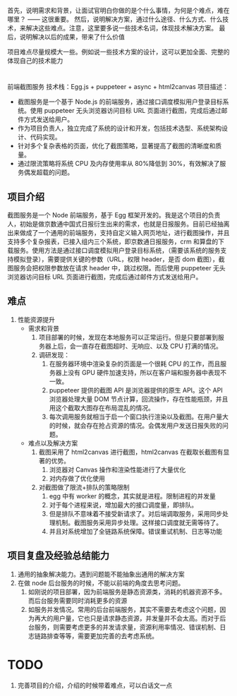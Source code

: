 首先，说明需求和背景，让面试官明白你做的是个什么事情，为何是个难点，难在哪里？ —— 这很重要。
然后，说明解决方案，通过什么途径、什么方式、什么技术，来解决这些难点。注意，这里要多说一些技术名词，体现技术解决方案。
最后，说明解决以后的成果，带来了什么价值

项目难点尽量规模大一些。例如说一些技术方案的设计，这可以更加全面、完整的体现自己的技术能力

#

前端截图服务
技术栈：Egg.js + puppeteer + async + html2canvas
项目描述：

- 截图服务是一个基于 Node.js 的前端服务，通过接口调度模拟用户登录目标系统。使用 puppeteer 无头浏览器访问目标 URL 页面进行截图，完成后通过邮件方式发送给用户。
- 作为项目负责人，独立完成了系统的设计和开发，包括技术选型、系统架构设计、代码实现。
- 针对多个复杂表格的页面，优化了截图策略，显著提高了截图的清晰度和质量。
- 通过限流策略将系统 CPU 及内存使用率从 80%降低到 30%，有效解决了服务偶发超载的问题。

<!-- - 增加了接口错误拦截机制、错误重试机制、监控告警、日志等功能。 -->

## 项目介绍

截图服务是一个 Node 前端服务，基于 Egg 框架开发的。我是这个项目的负责人，初始是做京数通中国式日报衍生出来的需求，也就是日报服务。目前已经抽离出来做成了一个通用的前端服务，支持自定义输入网页地址，进行截图操作，并且支持多个复杂报表，已接入组内三个系统，即京数通日报服务，crm 和算盘的下载服务。使用方法是通过接口调度模拟用户登录目标系统，（需要该系统的服务支持模拟登录），需要提供关键的参数（URL，权限 header，是否 dom 截图），截图服务会把权限参数放在请求 header 中，跳过权限。而后使用 puppeteer 无头浏览器访问目标 URL 页面进行截图，完成后通过邮件方式发送给用户。

## 难点

1. 性能资源提升
   - 需求和背景
     1. 项目部署的时候，发现在本地服务可以正常运行。但是只要部署到服务器上后，会一直存在截图超时、无响应、以及 CPU 打满的情况。
     2. 调研发现：
        1. 在服务器环境中渲染复杂的页面是一个很耗 CPU 的工作，而且服务器上没有 GPU 硬件加速支持，所以在客户端和服务器中表现不一致。
        2. puppeteer 提供的截图 API 是浏览器提供的原生 API。这个 API 浏览器处理大量 DOM 节点计算，回流操作，存在性能瓶颈，并且用这个截取大图存在布局混乱的情况。
        3. 每次调用服务就相当于启一个窗口执行渲染以及截图。在用户量大的时候，就会存在抢占资源的情况。会偶发用户发送日报失败的问题。
   - 难点以及解决方案
     1. 截图采用了 html2canvas 进行截图，html2canvas 在截取长截图有显著的优势。
        1. 浏览器对 Canvas 操作和渲染性能进行了大量优化
        2. 对内存做了优化使用
     2. 对截图做了限流+排队的策略限制
        1. egg 中有 worker 的概念，其实就是进程。限制进程的并发量
        2. 对于每个进程来说，增加最大的接口调度量，即排队。
        3. 但是排队不意味着不接受新请求了。对后端调取服务，采用同步处理机制。截图服务采用异步处理。这样接口调度就无需等待了。
        4. 并且对系统增加了全链路系统保障。错误重试机制、日志等功能

## 项目复盘及经验总结能力

1. 通用的抽象解决能力。遇到问题能不能抽象出通用的解决方案
2. 在做 node 后台服务的时候，不能以前端的角度去思考问题。
   1. 如刚说的项目部署，因为前端服务是静态资源类，消耗的机器资源不多。而后台服务需要同时消耗更多的资源
   2. 如服务并发情况。常用的后台前端服务，其实不需要去考虑这个问题，因为再大的用户量，它也只是请求静态资源，并发量并不会太高。而对于后台服务，则需要考虑更多的并发请求量，资源利用率情况、错误机制、日志链路排查等等，需要更加完善的去考虑系统。
   <!-- 1. 截图表格滚动区域+截图错乱问题
           - 需求和背景
             1. 需求是基于对页面权限的页面做模拟登录截图发日报的，而表格是存在滚动区域的（横向滚动+竖向滚动）。
                1. 截图部分区域横向 + 竖向滚动区域，通过调用原生截取 node 的是可以
                2. puppeteer 提供了原生截图 API，但是这个截图多个长 dom 会出现布局混乱的问题。经过调研后发现这个 API 用的是浏览器截图命令。而浏览器在处理大量 DOM 节点，会出现性能瓶颈，而且服务是部署在容器里的，小核容器性能是比不过电脑的，而在京数通的中国式日报中存在多个复杂表格组合的情况。基于这个需求背景改变了思路，使用 puppeteer 进行无头浏览器模拟登录渲染页面，而后通过调用 html2canvas 进行截图，html2canvas 在截取长截图有显著的优势。
                   1.
                3.
           - 难点以及解决方案
             1. -->

# TODO

1. 完善项目的介绍，介绍的时候带着难点，可以白话文一点
